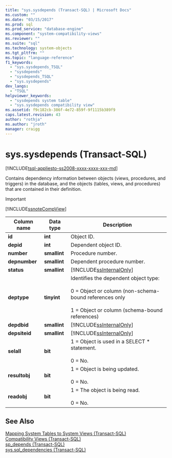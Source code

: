 ```yaml
---
title: "sys.sysdepends (Transact-SQL) | Microsoft Docs"
ms.custom: ""
ms.date: "03/15/2017"
ms.prod: sql
ms.prod_service: "database-engine"
ms.component: "system-compatibility-views"
ms.reviewer: ""
ms.suite: "sql"
ms.technology: system-objects
ms.tgt_pltfrm: ""
ms.topic: "language-reference"
f1_keywords: 
  - "sys.sysdepends_TSQL"
  - "sysdepends"
  - "sysdepends_TSQL"
  - "sys.sysdepends"
dev_langs: 
  - "TSQL"
helpviewer_keywords: 
  - "sysdepends system table"
  - "sys.sysdepends compatibility view"
ms.assetid: f9c182cb-386f-4e72-859f-9f1115b389f9
caps.latest.revision: 43
author: "rothja"
ms.author: "jroth"
manager: craigg
---
```

# sys.sysdepends (Transact-SQL)
[!INCLUDE[tsql-appliesto-ss2008-xxxx-xxxx-xxx-md](../../includes/tsql-appliesto-ss2008-xxxx-xxxx-xxx-md.md)]

  Contains dependency information between objects (views, procedures, and triggers) in the database, and the objects (tables, views, and procedures) that are contained in their definition.  
  
> [!IMPORTANT]  
>  [!INCLUDE[ssnoteCompView](../../includes/ssnotecompview-md.md)]  
  
|Column name|Data type|Description|  
|-----------------|---------------|-----------------|  
|**id**|**int**|Object ID.|  
|**depid**|**int**|Dependent object ID.|  
|**number**|**smallint**|Procedure number.|  
|**depnumber**|**smallint**|Dependent procedure number.|  
|**status**|**smallint**|[!INCLUDE[ssInternalOnly](../../includes/ssinternalonly-md.md)]|  
|**deptype**|**tinyint**|Identifies the dependent object type:<br /><br /> 0 = Object or column (non-schema-bound references only<br /><br /> 1 = Object or column (schema-bound references)|  
|**depdbid**|**smallint**|[!INCLUDE[ssInternalOnly](../../includes/ssinternalonly-md.md)]|  
|**depsiteid**|**smallint**|[!INCLUDE[ssInternalOnly](../../includes/ssinternalonly-md.md)]|  
|**selall**|**bit**|1 = Object is used in a SELECT * statement.<br /><br /> 0 = No.|  
|**resultobj**|**bit**|1 = Object is being updated.<br /><br /> 0 = No.|  
|**readobj**|**bit**|1 = The object is being read.<br /><br /> 0 = No.|  
  
## See Also  
 [Mapping System Tables to System Views &#40;Transact-SQL&#41;](../../relational-databases/system-tables/mapping-system-tables-to-system-views-transact-sql.md)   
 [Compatibility Views &#40;Transact-SQL&#41;](~/relational-databases/system-compatibility-views/system-compatibility-views-transact-sql.md)   
 [sp_depends &#40;Transact-SQL&#41;](../../relational-databases/system-stored-procedures/sp-depends-transact-sql.md)   
 [sys.sql_dependencies &#40;Transact-SQL&#41;](../../relational-databases/system-catalog-views/sys-sql-dependencies-transact-sql.md)  
  
  
